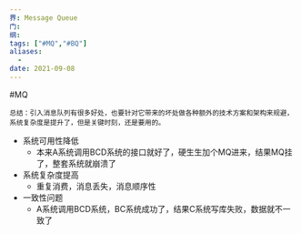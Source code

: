 ```yaml
---
界: Message Queue
门: 
纲: 
tags: ["#MQ","#BQ"]
aliases:
  - 
date: 2021-09-08
---
```

#MQ 

	总结：引入消息队列有很多好处，也要针对它带来的坏处做各种额外的技术方案和架构来规避，系统复杂度是提升了，但是关键时刻，还是要用的。

-   系统可用性降低
    -   本来A系统调用BCD系统的接口就好了，硬生生加个MQ进来，结果MQ挂了，整套系统就崩溃了
-   系统复杂度提高
    -   重复消费，消息丢失，消息顺序性
-   一致性问题
    -   A系统调用BCD系统，BC系统成功了，结果C系统写库失败，数据就不一致了

